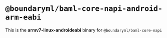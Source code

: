 # `@boundaryml/baml-core-napi-android-arm-eabi`

This is the **armv7-linux-androideabi** binary for `@boundaryml/baml-core-napi`
